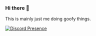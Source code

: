 ### Hi there 👋

<!--
**Tosoju/Tosoju** is a ✨ _special_ ✨ repository because its `README.md` (this file) appears on your GitHub profile.

Here are some ideas to get you started:

- 🔭 I’m currently working on ...
- 🌱 I’m currently learning ...
- 👯 I’m looking to collaborate on ...
- 🤔 I’m looking for help with ...
- 💬 Ask me about ...
- 📫 How to reach me: ...
- 😄 Pronouns: ...
- ⚡ Fun fact: ...
-->

This is mainly just me doing goofy things.

[![Discord Presence](https://lanyard.cnrad.dev/api/210731839692865546?theme=dark&bg=0d1117&hideDiscrim=true&hideTimestamp=true&hideStatus=true&idleMessage=Probably%20breaking%20my%20linux%20install)](https://discord.com/users/210731839692865546)
